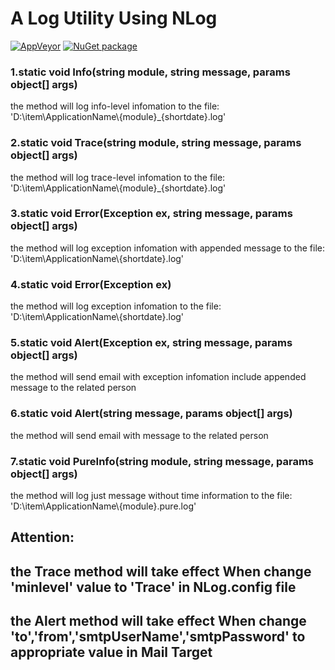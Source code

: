 # A Log Utility Using NLog
[![AppVeyor](https://ci.appveyor.com/api/projects/status/h24237n59f7vjask?svg=true)](https://ci.appveyor.com/project/kinshines/nlogutility/branch/master)   [![NuGet package](https://badge.fury.io/nu/NLogUtility.svg)](https://www.nuget.org/packages/NLogUtility)
### 1.static void Info(string module, string message, params object[] args)
the method will log info-level infomation to the file: 'D:\item\ApplicationName\\{module}_{shortdate}.log'
### 2.static void Trace(string module, string message, params object[] args)
the method will log trace-level infomation to the file: 'D:\item\ApplicationName\\{module}_{shortdate}.log'
### 3.static void Error(Exception ex, string message, params object[] args)
the method will log exception infomation with appended message to the file: 'D:\item\ApplicationName\\{shortdate}.log'
### 4.static void Error(Exception ex)
the method will log exception infomation to the file: 'D:\item\ApplicationName\\{shortdate}.log'
### 5.static void Alert(Exception ex, string message, params object[] args)
the method will send email with exception infomation include appended message to the related person
### 6.static void Alert(string message, params object[] args)
the method will send email with message to the related person
### 7.static void PureInfo(string module, string message, params object[] args)
the method will log just message without time information to the file: 'D:\item\ApplicationName\\{module}.pure.log'
## Attention: 
## the Trace method will take effect When change 'minlevel' value to 'Trace' in NLog.config file
## the Alert method will take effect When change 'to','from','smtpUserName','smtpPassword' to appropriate value in Mail Target
